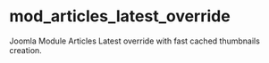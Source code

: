 # mod_articles_latest_override
Joomla Module Articles Latest override with fast cached thumbnails creation.
